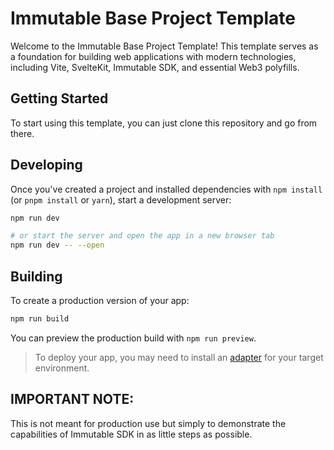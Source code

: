 # Immutable Base Project Template

Welcome to the Immutable Base Project Template! This template serves as a foundation for building web applications with modern technologies, including Vite, SvelteKit, Immutable SDK, and essential Web3 polyfills.

## Getting Started

To start using this template, you can just clone this repository and go from there.


## Developing

Once you've created a project and installed dependencies with `npm install` (or `pnpm install` or `yarn`), start a development server:

```bash
npm run dev

# or start the server and open the app in a new browser tab
npm run dev -- --open
```

## Building

To create a production version of your app:

```bash
npm run build
```

You can preview the production build with `npm run preview`.

> To deploy your app, you may need to install an [adapter](https://kit.svelte.dev/docs/adapters) for your target environment.

## IMPORTANT NOTE:
This is not meant for production use but simply to demonstrate the capabilities of Immutable SDK in as little steps as possible.